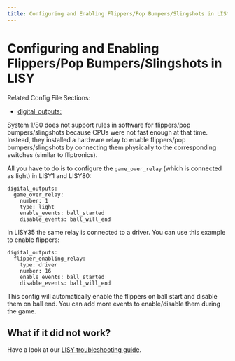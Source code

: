 ```yaml
---
title: Configuring and Enabling Flippers/Pop Bumpers/Slingshots in LISY
---
```


# Configuring and Enabling Flippers/Pop Bumpers/Slingshots in LISY


Related Config File Sections:

* [digital_outputs:](../../config/digital_outputs.md)

System 1/80 does not support rules in software for flippers/pop
bumpers/slingshots because CPUs were not fast enough at that time.
Instead, they installed a hardware relay to enable flippers/pop
bumpers/slingshots by connecting them physically to the corresponding
switches (similar to fliptronics).

All you have to do is to configure the `game_over_relay` (which is
connected as light) in LISY1 and LISY80:

``` mpf-config
digital_outputs:
  game_over_relay:
    number: 1
    type: light
    enable_events: ball_started
    disable_events: ball_will_end
```

In LISY35 the same relay is connected to a driver. You can use this
example to enable flippers:

``` mpf-config
digital_outputs:
  flipper_enabling_relay:
    type: driver
    number: 16
    enable_events: ball_started
    disable_events: ball_will_end
```

This config will automatically enable the flippers on ball start and
disable them on ball end. You can add more events to enable/disable them
during the game.

## What if it did not work?

Have a look at our
[LISY troubleshooting guide](../../troubleshooting/index.md).
